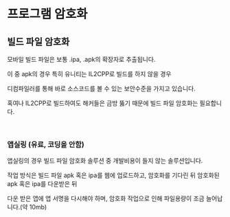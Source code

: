# 프로그램 암호화

## 빌드 파일 암호화
모바일 빌드 파일은 보통 .ipa, .apk의 확장자로 추출됩니다.

이 중 apk의 경우 특히 유니티는 IL2CPP로 빌드를 하지 않을 경우

디컴파일러를 통해 바로 소스코드를 볼 수 있는 보안수준을 가지고 있습니다.

혹여나 IL2CPP로 빌드하여도 해커들은 금방 뚫기 때문에 빌드 파일 암호화는 필요합니다.

<br>

### 앱실링 (유료, 코딩을 안함)

앱실링의 경우 빌드 파일 암호화 솔루션 중 개발비용이 들지 않는 솔루션입니다.

작업 방식은 빌드 파일 apk 혹은 ipa를 웹에 업로드하고, 암호화를 기다린 뒤 암호화된 apk 혹은 ipa를 다운받은 뒤

다운 받은 앱에 앱 서명을 다시해야 하며, 암호화 작업으로 인해 파일용량이 조금 늘어납니다.(약 10mb)

